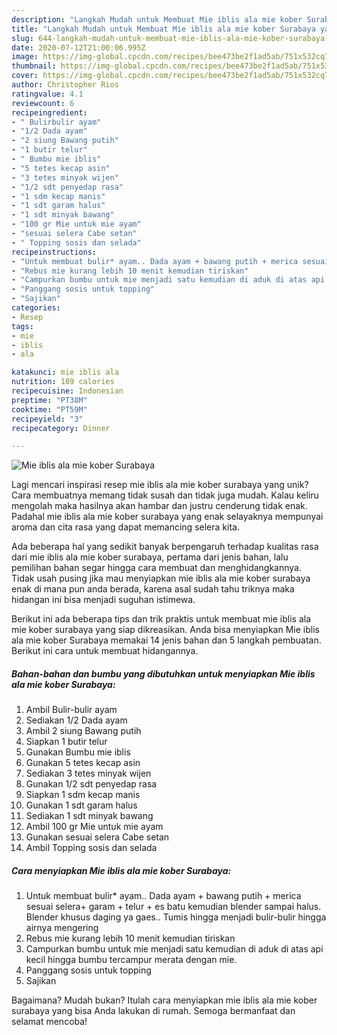 ```yaml
---
description: "Langkah Mudah untuk Membuat Mie iblis ala mie kober Surabaya yang Enak Banget"
title: "Langkah Mudah untuk Membuat Mie iblis ala mie kober Surabaya yang Enak Banget"
slug: 644-langkah-mudah-untuk-membuat-mie-iblis-ala-mie-kober-surabaya-yang-enak-banget
date: 2020-07-12T21:00:06.995Z
image: https://img-global.cpcdn.com/recipes/bee473be2f1ad5ab/751x532cq70/mie-iblis-ala-mie-kober-surabaya-foto-resep-utama.jpg
thumbnail: https://img-global.cpcdn.com/recipes/bee473be2f1ad5ab/751x532cq70/mie-iblis-ala-mie-kober-surabaya-foto-resep-utama.jpg
cover: https://img-global.cpcdn.com/recipes/bee473be2f1ad5ab/751x532cq70/mie-iblis-ala-mie-kober-surabaya-foto-resep-utama.jpg
author: Christopher Rios
ratingvalue: 4.1
reviewcount: 6
recipeingredient:
- " Bulirbulir ayam"
- "1/2 Dada ayam"
- "2 siung Bawang putih"
- "1 butir telur"
- " Bumbu mie iblis"
- "5 tetes kecap asin"
- "3 tetes minyak wijen"
- "1/2 sdt penyedap rasa"
- "1 sdm kecap manis"
- "1 sdt garam halus"
- "1 sdt minyak bawang"
- "100 gr Mie untuk mie ayam"
- "sesuai selera Cabe setan"
- " Topping sosis dan selada"
recipeinstructions:
- "Untuk membuat bulir* ayam.. Dada ayam + bawang putih + merica sesuai selera+ garam + telur + es batu kemudian blender sampai halus. Blender khusus daging ya gaes.. Tumis hingga menjadi bulir-bulir hingga airnya mengering"
- "Rebus mie kurang lebih 10 menit kemudian tiriskan"
- "Campurkan bumbu untuk mie menjadi satu kemudian di aduk di atas api kecil hingga bumbu tercampur merata dengan mie."
- "Panggang sosis untuk topping"
- "Sajikan"
categories:
- Resep
tags:
- mie
- iblis
- ala

katakunci: mie iblis ala 
nutrition: 189 calories
recipecuisine: Indonesian
preptime: "PT38M"
cooktime: "PT59M"
recipeyield: "3"
recipecategory: Dinner

---
```



![Mie iblis ala mie kober Surabaya](https://img-global.cpcdn.com/recipes/bee473be2f1ad5ab/751x532cq70/mie-iblis-ala-mie-kober-surabaya-foto-resep-utama.jpg)

Lagi mencari inspirasi resep mie iblis ala mie kober surabaya yang unik? Cara membuatnya memang tidak susah dan tidak juga mudah. Kalau keliru mengolah maka hasilnya akan hambar dan justru cenderung tidak enak. Padahal mie iblis ala mie kober surabaya yang enak selayaknya mempunyai aroma dan cita rasa yang dapat memancing selera kita.



Ada beberapa hal yang sedikit banyak berpengaruh terhadap kualitas rasa dari mie iblis ala mie kober surabaya, pertama dari jenis bahan, lalu pemilihan bahan segar hingga cara membuat dan menghidangkannya. Tidak usah pusing jika mau menyiapkan mie iblis ala mie kober surabaya enak di mana pun anda berada, karena asal sudah tahu triknya maka hidangan ini bisa menjadi suguhan istimewa.


Berikut ini ada beberapa tips dan trik praktis untuk membuat mie iblis ala mie kober surabaya yang siap dikreasikan. Anda bisa menyiapkan Mie iblis ala mie kober Surabaya memakai 14 jenis bahan dan 5 langkah pembuatan. Berikut ini cara untuk membuat hidangannya.

<!--inarticleads1-->

##### Bahan-bahan dan bumbu yang dibutuhkan untuk menyiapkan Mie iblis ala mie kober Surabaya:

1. Ambil  Bulir-bulir ayam
1. Sediakan 1/2 Dada ayam
1. Ambil 2 siung Bawang putih
1. Siapkan 1 butir telur
1. Gunakan  Bumbu mie iblis
1. Gunakan 5 tetes kecap asin
1. Sediakan 3 tetes minyak wijen
1. Gunakan 1/2 sdt penyedap rasa
1. Siapkan 1 sdm kecap manis
1. Gunakan 1 sdt garam halus
1. Sediakan 1 sdt minyak bawang
1. Ambil 100 gr Mie untuk mie ayam
1. Gunakan sesuai selera Cabe setan
1. Ambil  Topping sosis dan selada




<!--inarticleads2-->

##### Cara menyiapkan Mie iblis ala mie kober Surabaya:

1. Untuk membuat bulir* ayam.. Dada ayam + bawang putih + merica sesuai selera+ garam + telur + es batu kemudian blender sampai halus. Blender khusus daging ya gaes.. Tumis hingga menjadi bulir-bulir hingga airnya mengering
1. Rebus mie kurang lebih 10 menit kemudian tiriskan
1. Campurkan bumbu untuk mie menjadi satu kemudian di aduk di atas api kecil hingga bumbu tercampur merata dengan mie.
1. Panggang sosis untuk topping
1. Sajikan




Bagaimana? Mudah bukan? Itulah cara menyiapkan mie iblis ala mie kober surabaya yang bisa Anda lakukan di rumah. Semoga bermanfaat dan selamat mencoba!
